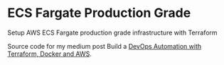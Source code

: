 # ECS Fargate Production Grade
Setup AWS ECS Fargate production grade infrastructure with Terraform

Source code for my medium post Build a [DevOps Automation with Terraform, Docker and AWS](https://medium.com/@calvineotieno010/devops-automation-with-terraform-docker-and-aws-implementing-a-complete-terraform-workflow-with-11090da023be).
